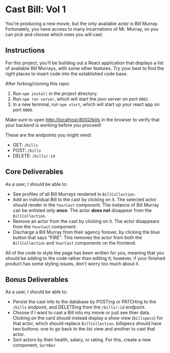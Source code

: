 # Cast Bill: Vol 1

You're producing a new movie, but the only available actor is Bill Murray. Fortunately, you have access to many incarnations of Mr. Murray, so you can pick and choose which ones you will cast.

## Instructions

For this project, you’ll be building out a React application that displays a list of available Bill Murrays, with some other features. Try your best to find the right places to insert code into the established code base.

After forking/cloning this repo:

1. Run `npm install` in the project directory.
2. Run `npm run server`, which will start the json server on port `8002`.
3. In a new terminal, run `npm start`, which will start up your react app on port `8000`.

Make sure to open [http://localhost:8002/bills](http://localhost:8002/bills) in
the browser to verify that your backend is working before you proceed!

These are the endpoints you might need:

- GET: `/bills`
- POST: `/bills`
- DELETE: `/bills/:id`

## Core Deliverables

As a user, I should be able to:

- See profiles of all Bill Murrays rendered in `BillCollection`.
- Add an individual Bill to the cast by clicking on it. The selected actor should render in the `YourCast` component. The instance of Bill Murray can be enlisted only **once**. The actor **does not** disappear from the `BillCollection`.
- Remove an actor from the cast by clicking on it. The actor disappears from the `YourCast` component.
- Discharge a Bill Murray from their agency forever, by clicking the blue button that says "FIRE". This removes the actor from both the `BillCollection` and `YourCast` components on the frontend.

All of the code to style the page has been written for you, meaning that you
should be adding to the code rather than editing it; however, if your finished
product has some styling issues, don't worry too much about it.

## Bonus Deliverables

As a user, I should be able to:

- Persist the cast info to the database by POSTing or PATCHing to the `/bills` endpoint, and DELETEing from the `/bills/:id` endpoint.
- Choose if I want to cast a Bill into my movie or just see thier data. Clicking on the card should instead display a show view (`billspecs`) for that actor, which should replace `BillCollection`. billspecs should have two buttons: one to go back to the list view and another to cast that actor. 
- Sort actors by their health, salary, or rating. For this, create a new component, `SortBar`.
